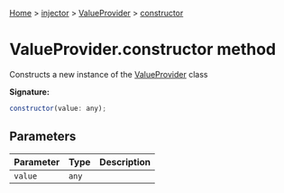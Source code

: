 [Home](./index) &gt; [injector](./injector.md) &gt; [ValueProvider](./injector.valueprovider.md) &gt; [constructor](./injector.valueprovider.constructor.md)

# ValueProvider.constructor method

Constructs a new instance of the [ValueProvider](./injector.valueprovider.md) class

**Signature:**
```javascript
constructor(value: any);
```

## Parameters

|  Parameter | Type | Description |
|  --- | --- | --- |
|  `value` | `any` |  |

